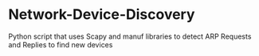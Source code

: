 # Network-Device-Discovery
Python script that uses Scapy and manuf libraries to detect ARP Requests and Replies to find new devices
